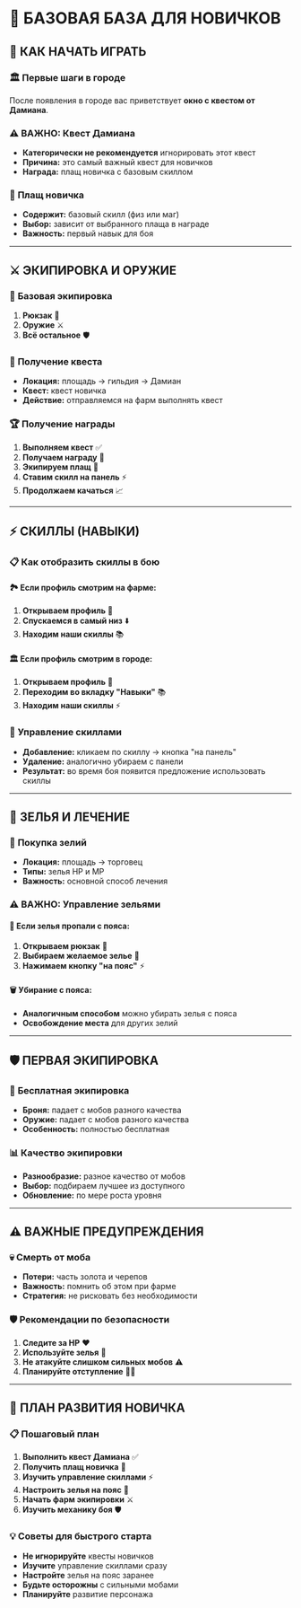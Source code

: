 # 📌 **БАЗОВАЯ БАЗА ДЛЯ НОВИЧКОВ**

## 🎯 **КАК НАЧАТЬ ИГРАТЬ**

### 🏛️ **Первые шаги в городе**
После появления в городе вас приветствует **окно с квестом от Дамиана**.

### ⚠️ **ВАЖНО: Квест Дамиана**
- **Категорически не рекомендуется** игнорировать этот квест
- **Причина:** это самый важный квест для новичков
- **Награда:** плащ новичка с базовым скиллом

### 🧥 **Плащ новичка**
- **Содержит:** базовый скилл (физ или маг)
- **Выбор:** зависит от выбранного плаща в награде
- **Важность:** первый навык для боя

---

## ⚔️ **ЭКИПИРОВКА И ОРУЖИЕ**

### 🎒 **Базовая экипировка**
1. **Рюкзак** 🎒
2. **Оружие** ⚔️
3. **Всё остальное** 🛡️

### 🎯 **Получение квеста**
- **Локация:** площадь → гильдия → Дамиан
- **Квест:** квест новичка
- **Действие:** отправляемся на фарм выполнять квест

### 🏆 **Получение награды**
1. **Выполняем квест** ✅
2. **Получаем награду** 🎁
3. **Экипируем плащ** 🧥
4. **Ставим скилл на панель** ⚡
5. **Продолжаем качаться** 📈

---

## ⚡ **СКИЛЛЫ (НАВЫКИ)**

### 📋 **Как отобразить скиллы в бою**

#### 🏞️ **Если профиль смотрим на фарме:**
1. **Открываем профиль** 👤
2. **Спускаемся в самый низ** ⬇️
3. **Находим наши скиллы** 📚

#### 🏛️ **Если профиль смотрим в городе:**
1. **Открываем профиль** 👤
2. **Переходим во вкладку "Навыки"** 📚
3. **Находим наши скиллы** ⚡

### 🎯 **Управление скиллами**
- **Добавление:** кликаем по скиллу → кнопка "на панель"
- **Удаление:** аналогично убираем с панели
- **Результат:** во время боя появится предложение использовать скиллы

---

## 🧪 **ЗЕЛЬЯ И ЛЕЧЕНИЕ**

### 🏪 **Покупка зелий**
- **Локация:** площадь → торговец
- **Типы:** зелья HP и MP
- **Важность:** основной способ лечения

### ⚠️ **ВАЖНО: Управление зельями**

#### 🔄 **Если зелья пропали с пояса:**
1. **Открываем рюкзак** 🎒
2. **Выбираем желаемое зелье** 🧪
3. **Нажимаем кнопку "на пояс"** ⚡

#### 🗑️ **Убирание с пояса:**
- **Аналогичным способом** можно убирать зелья с пояса
- **Освобождение места** для других зелий

---

## 🛡️ **ПЕРВАЯ ЭКИПИРОВКА**

### 🎁 **Бесплатная экипировка**
- **Броня:** падает с мобов разного качества
- **Оружие:** падает с мобов разного качества
- **Особенность:** полностью бесплатная

### 📊 **Качество экипировки**
- **Разнообразие:** разное качество от мобов
- **Выбор:** подбираем лучшее из доступного
- **Обновление:** по мере роста уровня

---

## ⚠️ **ВАЖНЫЕ ПРЕДУПРЕЖДЕНИЯ**

### 💀 **Смерть от моба**
- **Потери:** часть золота и черепов
- **Важность:** помнить об этом при фарме
- **Стратегия:** не рисковать без необходимости

### 🛡️ **Рекомендации по безопасности**
1. **Следите за HP** ❤️
2. **Используйте зелья** 🧪
3. **Не атакуйте слишком сильных мобов** ⚠️
4. **Планируйте отступление** 🏃‍♂️

---

## 🎯 **ПЛАН РАЗВИТИЯ НОВИЧКА**

### 📋 **Пошаговый план**
1. **Выполнить квест Дамиана** ✅
2. **Получить плащ новичка** 🧥
3. **Изучить управление скиллами** ⚡
4. **Настроить зелья на пояс** 🧪
5. **Начать фарм экипировки** ⚔️
6. **Изучить механику боя** 🛡️

### 💡 **Советы для быстрого старта**
- **Не игнорируйте** квесты новичков
- **Изучите** управление скиллами сразу
- **Настройте** зелья на пояс заранее
- **Будьте осторожны** с сильными мобами
- **Планируйте** развитие персонажа
